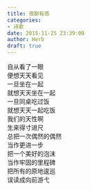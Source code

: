 ```yaml
---  
title: 夜聊有感  
categories:  
- 诗歌  
date: 2015-11-25 23:39:00  
author: Herb  
draft: true
---  
```

自从看了一眼  
便想天天看见  
一旦坐在一起  
就想天天坐在一起  
一旦同桌吃过饭  
就想天天一起吃饭    
我们的天性啊  
生来得寸进尺  
总把一次偶然的偶然  
当作更进一步  
把一个美好的泡沫  
当作牢固的里程碑  
把所有的原地逡巡  
误读成向前游弋